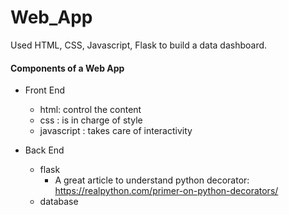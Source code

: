 # Web_App
Used HTML, CSS, Javascript, Flask to build a data dashboard.

#### Components of a Web App
- Front End
  - html: control the content
  - css : is in charge of style
  - javascript : takes care of interactivity
  
- Back End
  - flask
    - A great article to understand python decorator: https://realpython.com/primer-on-python-decorators/
  - database

